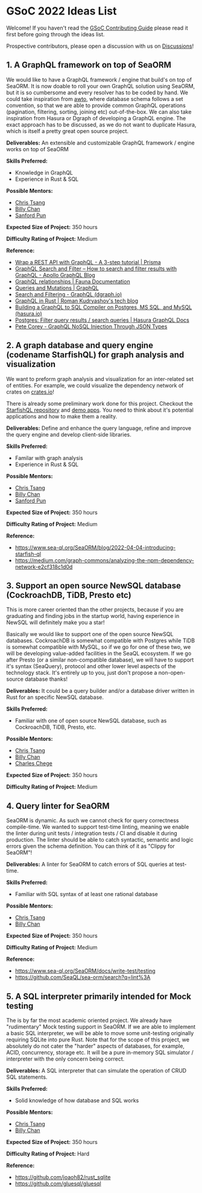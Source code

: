 # GSoC 2022 Ideas List

Welcome! If you haven't read the [GSoC Contributing Guide](CONTRIBUTING.md) please read it first before going through the ideas list.

Prospective contributors, please open a discussion with us on [Discussions](https://github.com/SeaQL/summer-of-code/discussions)!

## 1. A GraphQL framework on top of SeaORM

We would like to have a GraphQL framework / engine that build's on top of SeaORM. It is now doable to roll your own GraphQL solution using SeaORM, but it is so cumbersome and every resolver has to be coded by hand. We could take inspiration from [awto](https://github.com/awto-rs/awto), where database schema follows a set convention, so that we are able to provide common GraphQL operations (pagination, filtering, sorting, joining etc) out-of-the-box. We can also take inspiration from Hasura or Dgraph of developing a GraphQL engine. The exact approach has to be discussed, as we do not want to duplicate Hasura, which is itself a pretty great open source project.

**Deliverables:** An extensible and customizable GraphQL framework / engine works on top of SeaORM

**Skills Preferred:**

- Knowledge in GraphQL
- Experience in Rust & SQL

**Possible Mentors:**

- [Chris Tsang](https://github.com/tyt2y3)
- [Billy Chan](https://github.com/billy1624)
- [Sanford Pun](https://github.com/shpun817)

**Expected Size of Project:** 350 hours

**Difficulty Rating of Project:** Medium

**Reference:**

- [Wrap a REST API with GraphQL - A 3-step tutorial | Prisma](https://www.prisma.io/blog/how-to-wrap-a-rest-api-with-graphql-8bf3fb17547d)
- [GraphQL Search and Filter &ndash; How to search and filter results with GraphQL - Apollo GraphQL Blog](https://www.apollographql.com/blog/graphql/filtering/how-to-search-and-filter-results-with-graphql/)
- [GraphQL relationships | Fauna Documentation](https://docs.fauna.com/fauna/current/api/graphql/relationships)
- [Queries and Mutations | GraphQL](https://graphql.org/learn/queries/)
- [Search and Filtering - GraphQL (dgraph.io)](https://dgraph.io/docs/graphql/queries/search-filtering/#filter-a-query-for-a-range-of-objects-with-between)
- [GraphQL in Rust | Roman Kudryashov&#39;s tech blog](https://romankudryashov.com/blog/2020/12/graphql-rust/)
- [Building a GraphQL to SQL Compiler on Postgres, MS SQL, and MySQL (hasura.io)](https://hasura.io/blog/building-a-graphql-to-sql-compiler-on-postgres-ms-sql-and-mysql/)
- [Postgres: Filter query results / search queries | Hasura GraphQL Docs](https://hasura.io/docs/latest/graphql/core/databases/postgres/queries/query-filters.html)
- [Pete Corey - GraphQL NoSQL Injection Through JSON Types](http://www.petecorey.com/blog/2017/06/12/graphql-nosql-injection-through-json-types/)

## 2. A graph database and query engine (codename StarfishQL) for graph analysis and visualization

We want to preform graph analysis and visualization for an inter-related set of entities. For example, we could visualize the dependency network of crates on [crates.io](https://crates.io/)!

There is already some preliminary work done for this project. Checkout the [StarfishQL repository](https://github.com/SeaQL/starfish-ql) and [demo apps](https://starfish-ql.sea-ql.org/). You need to think about it's potential applications and how to make them a reality.

**Deliverables:** Define and enhance the query language, refine and improve the query engine and develop client-side libraries.

**Skills Preferred:**

- Familar with graph analysis
- Experience in Rust & SQL

**Possible Mentors:**

- [Chris Tsang](https://github.com/tyt2y3)
- [Billy Chan](https://github.com/billy1624)
- [Sanford Pun](https://github.com/shpun817)

**Expected Size of Project:** 350 hours

**Difficulty Rating of Project:** Medium

**Reference:**

- https://www.sea-ql.org/SeaORM/blog/2022-04-04-introducing-starfish-ql
- https://medium.com/graph-commons/analyzing-the-npm-dependency-network-e2cf318c1d0d

## 3. Support an open source NewSQL database (CockroachDB, TiDB, Presto etc)

This is more career oriented than the other projects, because if you are graduating and finding jobs in the startup world, having experience in NewSQL will definitely make you a star!

Basically we would like to support one of the open source NewSQL databases. CockroachDB is somewhat compatible with Postgres while TiDB is somewhat compatible with MySQL, so if we go for one of these two, we will be developing value-added facilities in the SeaQL ecosystem. If we go after Presto (or a similar non-compatible database), we will have to support it's syntax (SeaQuery), protocol and other lower level aspects of the technology stack. It's entirely up to you, just don't propose a non-open-source database thanks!

**Deliverables:** It could be a query builder and/or a database driver written in Rust for an specific NewSQL database.

**Skills Preferred:**

- Familiar with one of open source NewSQL database, such as CockroachDB, TiDB, Presto, etc.

**Possible Mentors:**

- [Chris Tsang](https://github.com/tyt2y3)
- [Billy Chan](https://github.com/billy1624)
- [Charles Chege](https://github.com/charleschege)

**Expected Size of Project:** 350 hours

**Difficulty Rating of Project:** Medium

## 4. Query linter for SeaORM

SeaORM is dynamic. As such we cannot check for query correctness compile-time. We wanted to support test-time linting, meaning we enable the linter during unit tests / integration tests / CI and disable it during production. The linter should be able to catch syntactic, semantic and logic errors given the schema definition. You can think of it as "Clippy for SeaORM"!

**Deliverables:** A linter for SeaORM to catch errors of SQL queries at test-time.

**Skills Preferred:**

- Familiar with SQL syntax of at least one rational database

**Possible Mentors:**

- [Chris Tsang](https://github.com/tyt2y3)
- [Billy Chan](https://github.com/billy1624)

**Expected Size of Project:** 350 hours

**Difficulty Rating of Project:** Medium

**Reference:**

- https://www.sea-ql.org/SeaORM/docs/write-test/testing
- https://github.com/SeaQL/sea-orm/search?q=lint%3A

## 5. A SQL interpreter primarily intended for Mock testing 

The is by far the most academic oriented project. We already have "rudimentary" Mock testing support in SeaORM. If we are able to implement a basic SQL interpreter, we will be able to move some unit-testing originally requiring SQLite into pure Rust. Note that for the scope of this project, we absolutely do not cater the "harder" aspects of databases, for example, ACID, concurrency, storage etc. It will be a pure in-memory SQL simulator / interpreter with the only concern being correct.

**Deliverables:** A SQL interpreter that can simulate the operation of CRUD SQL statements.

**Skills Preferred:**

- Solid knowledge of how database and SQL works

**Possible Mentors:**

- [Chris Tsang](https://github.com/tyt2y3)
- [Billy Chan](https://github.com/billy1624)

**Expected Size of Project:** 350 hours

**Difficulty Rating of Project:** Hard

**Reference:**

- https://github.com/joaoh82/rust_sqlite
- https://github.com/gluesql/gluesql

